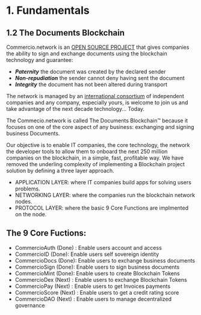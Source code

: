 # 1. Fundamentals

## 1.2 The Documents Blockchain

Commercio.network is an [OPEN SOURCE PROJECT](https://github.com/commercionetwork) that gives companies the ability to sign and exchange documents using the blockchain technology and guarantee:

* ***Paternity*** the document was created by the declared sender
* ***Non-repudiation*** the sender cannot deny having sent the document
* ***Integrity*** the document has not been altered during transport

The network is managed by an [international consortium](https://www.commercioconsortium.org) of independent companies and any company, especially yours, is welcome to join us and take advantage of the next decade technology... Today.

The Commecio.network is called The Documents Blockchain™ because it focuses on one of the core aspect of any business: exchanging and signing business Documents.

Our objective is to enable IT companies, the core technology, the network the developer tools to allow them to onboard the next 250 million companies on the blockchain, in a simple, fast, profitable way. We have removed the underling complexity of implementing a Blockchain project solution by defining a three layer approach.

* APPLICATION LAYER: where IT companies build apps for solving users problems.
* NETWORKING LAYER: where the companies run the blockchain network nodes.
* PROTOCOL LAYER: where the basic 9 Core Functions are implmented on the node.

## The 9 Core Fuctions:

* CommercioAuth (Done) : Enable users account and access 
* CommercioID (Done): Enable users self sovereign identity
* CommercioDocs (Done): Enable users to exchange business documents
* CommercioSign (Done): Enable users to sign business documents
* CommercioMint (Done): Enable users to create Blockchain Tokens
* CommercioDex (Next) : Enable users to exchange Blockchain Tokens
* CommercioPay (Next) : Enable users to get Invoices payments 
* CommercioScore (Next) : Enable users to get a credit rating score
* CommercioDAO (Next) : Enable users to manage decentralized governance








